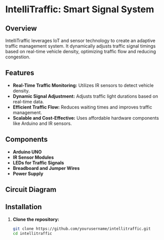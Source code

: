 # IntelliTraffic: Smart Signal System

## Overview

IntelliTraffic leverages IoT and sensor technology to create an adaptive traffic management system. It dynamically adjusts traffic signal timings based on real-time vehicle density, optimizing traffic flow and reducing congestion.

## Features

- **Real-Time Traffic Monitoring:** Utilizes IR sensors to detect vehicle density.
- **Dynamic Signal Adjustment:** Adjusts traffic light durations based on real-time data.
- **Efficient Traffic Flow:** Reduces waiting times and improves traffic management.
- **Scalable and Cost-Effective:** Uses affordable hardware components like Arduino and IR sensors.

## Components

- **Arduino UNO**
- **IR Sensor Modules**
- **LEDs for Traffic Signals**
- **Breadboard and Jumper Wires**
- **Power Supply**

## Circuit Diagram



## Installation

1. **Clone the repository:**
   ```sh
   git clone https://github.com/yourusername/intellitraffic.git
   cd intellitraffic

